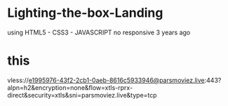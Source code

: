 ﻿# Lighting-the-box-Landing

using HTML5 - CSS3 - JAVASCRIPT
no responsive
3 years ago


# this
vless://e1995976-43f2-2cb1-0aeb-8616c5933946@parsmoviez.live:443?alpn=h2&encryption=none&flow=xtls-rprx-direct&security=xtls&sni=parsmoviez.live&type=tcp
